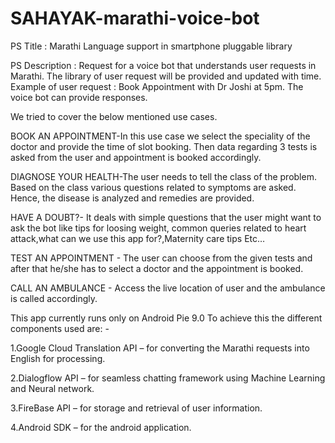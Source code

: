 # SAHAYAK-marathi-voice-bot
PS Title : Marathi Language support in smartphone pluggable library

PS Description : Request for a voice bot that understands user requests in Marathi. The library of user request will be provided and updated with time. Example of user request : Book Appointment with Dr Joshi at 5pm. The voice bot can provide responses.

We tried to cover the below mentioned use cases.

BOOK AN APPOINTMENT-In this use case we select the speciality of the doctor and provide the time of slot booking. Then data regarding 3 tests is asked from the user and appointment is  booked accordingly.

DIAGNOSE YOUR HEALTH-The user needs to tell the class of the problem. Based on the class various questions related to symptoms are asked. Hence, the disease is analyzed and remedies are provided.

HAVE A DOUBT?- It deals with simple questions that the user might want to ask the bot like tips for loosing weight, common queries related to heart attack,what can we use this app for?,Maternity care tips Etc…

TEST AN APPOINTMENT - The user can choose from the given tests and after that he/she has to select a doctor and the appointment is booked.

CALL AN AMBULANCE - Access the live location of user and the ambulance is called accordingly.


This app currently runs only on Android Pie 9.0 To achieve this the different components used are: -

1.Google Cloud Translation API – for converting the Marathi requests into English for processing.


2.Dialogflow API – for seamless chatting framework using Machine Learning and Neural network.


3.FireBase API – for storage and retrieval of user information.


4.Android SDK – for the android application.
